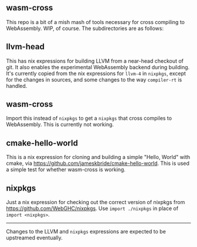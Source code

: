 wasm-cross
---

This repo is a bit of a mish mash of tools necessary for cross
compiling to WebAssembly. WIP, of course. The subdirectories are as
follows:

llvm-head
---

This has nix expressions for building LLVM from a near-head checkout
of git. It also enables the experimental WebAssembly backend during
building. It's currently copied from the nix expressions for `llvm-4`
in `nixpkgs`, except for the changes in sources, and some changes to
the way `compiler-rt` is handled.

wasm-cross
---

Import this instead of `nixpkgs` to get a `nixpkgs` that cross
compiles to WebAssembly. This is currently not working.

cmake-hello-world
---

This is a nix expression for cloning and building a simple "Hello,
World" with cmake, via
https://github.com/jameskbride/cmake-hello-world. This is used a
simple test for whether wasm-cross is working.

nixpkgs
---

Just a nix expression for checking out the correct version of nixpkgs
from https://github.com/WebGHC/nixpkgs. Use `import ./nixpkgs` in
place of `import <nixpkgs>`.

---

Changes to the LLVM and `nixpkgs` expressions are expected to be
upstreamed eventually.

